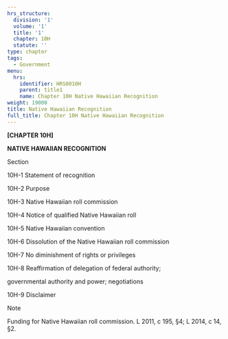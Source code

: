 ```yaml
---
hrs_structure:
  division: '1'
  volume: '1'
  title: '1'
  chapter: 10H
  statute: ''
type: chapter
tags:
  - Government
menu:
  hrs:
    identifier: HRS0010H
    parent: title1
    name: Chapter 10H Native Hawaiian Recognition
weight: 19000
title: Native Hawaiian Recognition
full_title: Chapter 10H Native Hawaiian Recognition
---
```

**[CHAPTER 10H]**

**NATIVE HAWAIIAN RECOGNITION**

Section

10H-1 Statement of recognition

10H-2 Purpose

10H-3 Native Hawaiian roll commission

10H-4 Notice of qualified Native Hawaiian roll

10H-5 Native Hawaiian convention

10H-6 Dissolution of the Native Hawaiian roll commission

10H-7 No diminishment of rights or privileges

10H-8 Reaffirmation of delegation of federal authority;

governmental authority and power; negotiations

10H-9 Disclaimer

Note

Funding for Native Hawaiian roll commission. L 2011, c 195, §4; L 2014, c 14, §2.